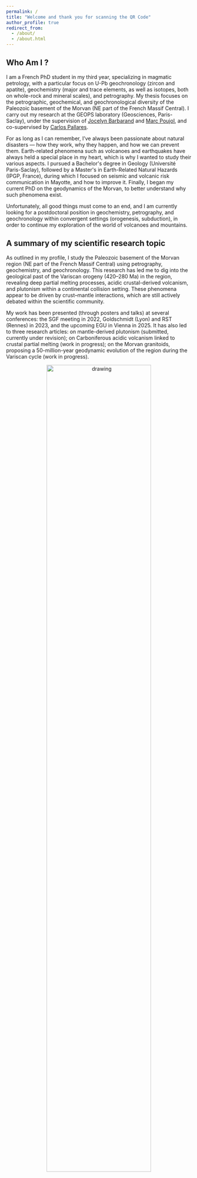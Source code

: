```yaml
---
permalink: /
title: "Welcome and thank you for scanning the QR Code"
author_profile: true
redirect_from: 
  - /about/
  - /about.html
---
```


## Who Am I ?

I am a French PhD student in my third year, specializing in magmatic petrology, with a particular focus on U-Pb geochronology (zircon and apatite), geochemistry (major and trace elements, as well as isotopes, both on whole-rock and mineral scales), and petrography. My thesis focuses on the petrographic, geochemical, and geochronological diversity of the Paleozoic basement of the Morvan (NE part of the French Massif Central). I carry out my research at the GEOPS laboratory (Geosciences, Paris-Saclay), under the supervision of [Jocelyn Barbarand](https://www.researchgate.net/profile/Jocelyn-Barbarand) and [Marc Poujol](https://www.linkedin.com/in/marc-poujol-67a01b171/), and co-supervised by [Carlos Pallares](https://www.researchgate.net/profile/Carlos-Pallares).

For as long as I can remember, I’ve always been passionate about natural disasters — how they work, why they happen, and how we can prevent them. Earth-related phenomena such as volcanoes and earthquakes have always held a special place in my heart, which is why I wanted to study their various aspects. I pursued a Bachelor's degree in Geology (Université Paris-Saclay), followed by a Master's in Earth-Related Natural Hazards (IPGP, France), during which I focused on seismic and volcanic risk communication in Mayotte, and how to improve it. Finally, I began my current PhD on the geodynamics of the Morvan, to better understand why such phenomena exist.

Unfortunately, all good things must come to an end, and I am currently looking for a postdoctoral position in geochemistry, petrography, and geochronology within convergent settings (orogenesis, subduction), in order to continue my exploration of the world of volcanoes and mountains.

## A summary of my scientific research topic

As outlined in my profile, I study the Paleozoic basement of the Morvan region (NE part of the French Massif Central) using petrography, geochemistry, and geochronology. This research has led me to dig into the geological past of the Variscan orogeny (420–280 Ma) in the region, revealing deep partial melting processes, acidic crustal-derived volcanism, and plutonism within a continental collision setting. These phenomena appear to be driven by crust–mantle interactions, which are still actively debated within the scientific community.

My work has been presented (through posters and talks) at several conferences: the SGF meeting in 2022, Goldschmidt (Lyon) and RST (Rennes) in 2023, and the upcoming EGU in Vienna in 2025. It has also led to three research articles: on mantle-derived plutonism (submitted, currently under revision); on Carboniferous acidic volcanism linked to crustal partial melting (work in progress); on the Morvan granitoids, proposing a 50-million-year geodynamic evolution of the region during the Variscan cycle (work in progress).

<p align="center">
<img src="/images/JDD.JPG" alt="drawing" width="75%" class="center"/>
</p>
